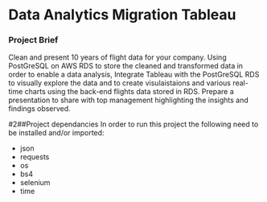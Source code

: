 # Data Analytics Migration Tableau

### Project Brief 
Clean and present 10 years of flight data for your company. Using PostGreSQL on AWS RDS to store the cleaned and transformed data in order to enable a data analysis, 
Integrate Tableau with the PostGreSQL RDS to visually explore the data and to create visulaistaions and various real-time charts using the back-end flights data stored in RDS.
Prepare a presentation to share with top management highlighting the insights and findings observed.

#2##Project dependancies 
In order to run this project the following need to be installed and/or imported:
- json
- requests
- os
- bs4
- selenium
- time

